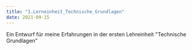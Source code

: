 ```yaml
---
title: "1.Lerneinheit_Technische_Grundlagen"
date: 2021-09-15
---
```


Ein Entwurf für meine Erfahrungen in der ersten Lehreinheit "Technische Grundlagen"
